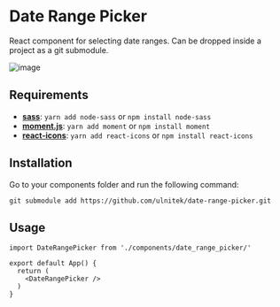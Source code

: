 # Date Range Picker
React component for selecting date ranges. Can be dropped inside a project as a git submodule.

![image](https://user-images.githubusercontent.com/11726278/82681293-b957e880-9c34-11ea-90c5-507a7f91e6c4.png)

## Requirements
- __[sass]__: `yarn add node-sass` or `npm install node-sass`
- __[moment.js]__: `yarn add moment` or `npm install moment`
- __[react-icons]__: `yarn add react-icons` or `npm install react-icons`

## Installation
Go to your components folder and run the following command:
```
git submodule add https://github.com/ulnitek/date-range-picker.git
```

## Usage
```
import DateRangePicker from './components/date_range_picker/'

export default App() {
  return (
    <DateRangePicker />
  )
}
```

[sass]: https://sass-lang.com/ "css with superpowers"
[moment.js]: https://github.com/moment/moment/ "Parse, validate, manipulate, and display dates and times in JavaScript."
[react-icons]: https://github.com/react-icons/react-icons "svg react icons of popular icon packs"
